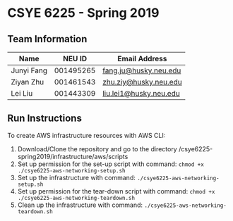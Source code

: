 # CSYE 6225 - Spring 2019

## Team Information

| Name | NEU ID | Email Address |
| --- | --- | --- |
| Junyi Fang | 001495265 | fang.ju@husky.neu.edu  |
|  Ziyan Zhu | 001461543 | zhu.ziy@husky.neu.edu  |
|   Lei Liu  | 001443309 | liu.lei1@husky.neu.edu |

## Run Instructions
To create AWS infrastructure resources with AWS CLI:
1. Download/Clone the repository and go to the directory /csye6225-spring2019/infrastructure/aws/scripts
2. Set up permission for the set-up script with command: `chmod +x ./csye6225-aws-networking-setup.sh`
3. Set up the infrastructure with command: `./csye6225-aws-networking-setup.sh`
4. Set up permission for the tear-down script with command: `chmod +x ./csye6225-aws-networking-teardown.sh`
5. Clean up the infrastructure with command: `./csye6225-aws-networking-teardown.sh`
